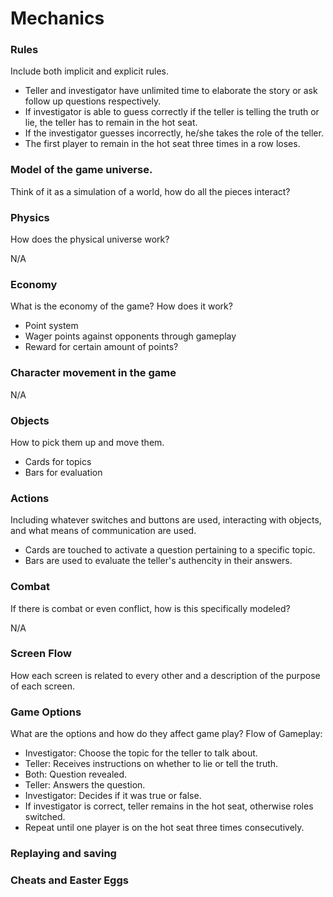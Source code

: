 # Mechanics

### Rules
Include both implicit and explicit rules.
- Teller and investigator have unlimited time to elaborate the story or ask follow up questions respectively.
- If investigator is able to guess correctly if the teller is telling the truth or lie, the teller has to remain in the hot seat.
- If the investigator guesses incorrectly, he/she takes the role of the teller.
- The first player to remain in the hot seat three times in a row loses.


### Model of the game universe.
Think of it as a simulation of a world, how do all the pieces
interact?

### Physics
How does the physical universe work?

N/A

### Economy
What is the economy of the game? How does it work?
- Point system
- Wager points against opponents through gameplay
- Reward for certain amount of points?

### Character movement in the game
N/A

### Objects
How to pick them up and move them.
- Cards for topics
- Bars for evaluation


### Actions
Including whatever switches and buttons are used, interacting with objects, and
what means of communication are used.
- Cards are touched to activate a question pertaining to a specific topic.
- Bars are used to evaluate the teller's authencity in their answers.

### Combat
If there is combat or even conflict, how is this specifically modeled?

N/A

### Screen Flow
How each screen is related to every other and a description of the purpose
of each screen.

### Game Options
What are the options and how do they affect game play?
Flow of Gameplay:
- Investigator: Choose the topic for the teller to talk about.
- Teller: Receives instructions on whether to lie or tell the truth.
- Both: Question revealed.
- Teller: Answers the question.
- Investigator: Decides if it was true or false.
- If investigator is correct, teller remains in the hot seat, otherwise roles switched.
- Repeat until one player is on the hot seat three times consecutively.


### Replaying and saving

### Cheats and Easter Eggs

